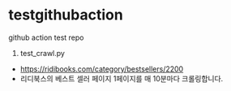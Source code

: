 # testgithubaction
github action test repo

1. test_crawl.py
- https://ridibooks.com/category/bestsellers/2200
- 리디북스의 베스트 셀러 페이지 1페이지를 매 10분마다 크롤링합니다.
